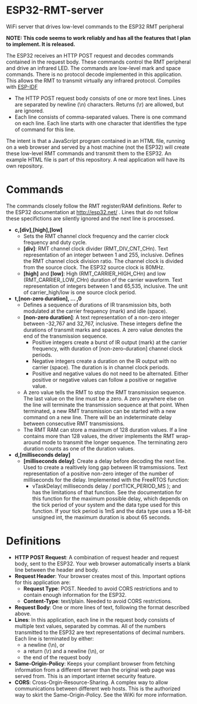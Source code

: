 # ESP32-RMT-server
WiFi server that drives low-level commands to the ESP32 RMT peripheral

__NOTE: This code seems to work reliably and has all the features that I plan to implement. It is released.__

The ESP32 receives an HTTP POST request and decodes commands contained in the request body.
These commands control the RMT peripheral and drive an infrared LED.
The commands are low-level mark and space commands.
There is no protocol decode implemented in this application.
This allows the RMT to transmit virtually any infrared protocol.
Compiles with [ESP-IDF](https://github.com/espressif/esp-idf)

* The HTTP POST request body consists of one or more text lines. Lines are separated by newline (\n) characters. Returns (\r) are allowed, but are ignored.
* Each line consists of comma-separated values. There is one command on each line. Each line starts with one character that identifies the type of command for this line.

The intent is that a JavaScript program contained in an HTML file, running on a web browser and served by a host machine (not the ESP32) will create these low-level RMT commands and transmit them to the ESP32. An example HTML file is part of this repository. A real application will have its own repository.

# Commands

The commands closely follow the RMT register/RAM definitions. Refer to the ESP32 documentation at http://esp32.net/ .
Lines that do not follow these specifictions are silently ignored and the next line is processed.
* __c,[div],[high],[low]__
  * Sets the RMT channel clock frequency and the carrier clock frequency and duty cycle.
  * __[div]__: RMT channel clock divider (RMT_DIV_CNT_CHn). Text representation of an integer between 1 and 255, inclusive. Defines the RMT channel clock division ratio.  The channel clock is divided from the source clock.  The ESP32 source clock is 80MHz.
  * __[high]__ and __[low]__: High (RMT_CARRIER_HIGH_CHn) and low (RMT_CARRIER_LOW_CHn) duration of the carrier waveform. Text representation of integers between 1 and 65,535, inclusive. The unit of carrier_high/low is one source clock period.
* __t,[non-zero duration], ... ,0__
  * Defines a sequence of durations of IR transmission bits, both modulated at the carrier frequency (mark) and idle (space).
  * __[non-zero duration]__: A text representation of a non-zero integer between -32,767 and 32,767, inclusive. These integers define the durations of transmit marks and spaces. A zero value denotes the end of the transmission sequence.
    * Positive integers create a burst of IR output (mark) at the carrier frequency, with duration of [non-zero-duration] channel clock periods.
    * Negative integers create a duration on the IR output with no carrier (space).  The duration is in channel clock periods.
    * Positive and negative values do not need to be alternated. Either positive or negative values can follow a positive or negative value.
  * A zero value tells the RMT to stop the RMT transmission sequence.  The last value on the line must be a zero. A zero anywhere else on the line will terminate the transmission sequence at that point. When terminated, a new RMT transmission can be started with a new command on a new line.  There will be an indeterminate delay between consecutive RMT transmissions.
  * The RMT RAM can store a maximum of 128 duration values. If a line contains more than 128 values, the driver implements the RMT wrap-around mode to transmit the longer sequence. The terminating zero duration counts as one of the duration values.
* __d,[milliseconds delay]__
  * __[milliseconds delay]__: Create a delay before decoding the next line. Used to create a realtively long gap between IR tramsmissions. Text representation of a positive non-zero integer of the number of milliseconds for the delay.  Implemented with the FreeRTOS function:
    * vTaskDelay( milliseconds delay / portTICK_PERIOD_MS ); and has the limitations of that function. See the documentation for this function for the maximum possible delay, which depends on the tick period of your system and the data type used for this function. If your tick period is 1mS and the data type uses a 16-bit unsigned int, the maximum duration is about 65 seconds.

# Definitions
* __HTTP POST Request__: A combination of request header and request body, sent to the ESP32. Your web browser automatically inserts a blank line between the header and body.
* __Request Header__: Your browser creates most of this.  Important options for this application are:
  * __Request Type__: POST. Needed to avoid CORS restrictions and to contain enough information for the ESP32.
  * __Content-Type__: text/plain. Needed to avoid CORS restrictions.
* __Request Body__: One or more lines of text, following the format described above.
* __Lines__: In this application, each line in the request body consists of multiple text values, separated by commas. All of the numbers transmitted to the ESP32 are text representations of decimal numbers. Each line is terminated by either:
  * a newline (\n), or
  * a return (\r) and a newline (\n), or
  * the end of the request body
* __Same-Origin-Policy__: Keeps your compliant browser from fetching information from a different server than the original web page was served from. This is an important internet security feature.
* __CORS__: Cross-Orgin-Resource-Sharing. A complex way to allow communications between different web hosts.  This is the authorized way to skirt the Same-Origin-Policy.  See the WiKi for more information.
